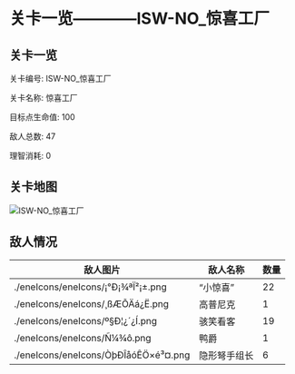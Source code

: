 # 关卡一览————ISW-NO_惊喜工厂


## 关卡一览

关卡编号: ISW-NO_惊喜工厂

关卡名称: 惊喜工厂

目标点生命值: 100

敌人总数: 47

理智消耗: 0


## 关卡地图
![ISW-NO_惊喜工厂](./oprMap/ISW-NO_惊喜工厂.png)

## 敌人情况

| 敌人图片 | 敌人名称 | 数量  |
|---------|-----|-----|
| ./eneIcons/eneIcons/¡°Ð¡¾ªÏ²¡±.png| “小惊喜”  |   22  |
| ./eneIcons/eneIcons/¸ßÆÕÄá¿Ë.png| 高普尼克  |   1  |
| ./eneIcons/eneIcons/º§Ð¦¿´¿Í.png| 骇笑看客  |   19  |
| ./eneIcons/eneIcons/Ñ¼¾ô.png| 鸭爵  |   1  |
| ./eneIcons/eneIcons/ÒþÐÎåóÊÖ×é³¤.png| 隐形弩手组长  |   6  |
